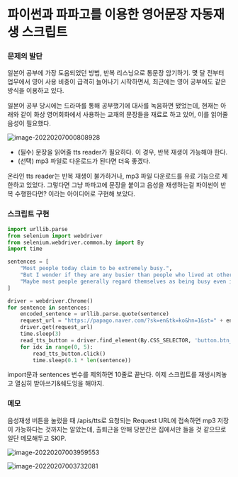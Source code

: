 # 파이썬과 파파고를 이용한 영어문장 자동재생 스크립트

### 문제의 발단

일본어 공부에 가장 도움되었던 방법, 반복 리스닝으로 통문장 암기하기.
몇 달 전부터 업무에서 영어 사용 비중이 급격히 늘어나기 시작하면서, 최근에는 영어 공부에도 같은 방식을 이용하고 있다.

일본어 공부 당시에는 드라마를 통해 공부했기에 대사를 녹음하면 됐었는데,
현재는 아래와 같이 화상 영어회화에서 사용하는 교재의 문장들을 재료로 하고 있어, 이를 읽어줄 음성이 필요했다.

![image-20220207000808928](https://wonderminah.github.io/assets/img/image-20220207000808928.png)

* (필수) 문장을 읽어줄 tts reader가 필요하다. 이 경우, 반복 재생이 가능해야 한다.
* (선택) mp3 파일로 다운로드가 된다면 더욱 좋겠다.

온라인 tts reader는 반복 재생이 불가하거나, mp3 파일 다운로드를 유료 기능으로 제한하고 있었다.
그렇다면 그냥 파파고에 문장을 붙이고 음성을 재생하는걸 파이썬이 반복 수행한다면? 이라는 아이디어로 구현해 보았다.

### 스크립트 구현

```python
import urllib.parse
from selenium import webdriver
from selenium.webdriver.common.by import By
import time

sentences = [
    "Most people today claim to be extremely busy.",
    "But I wonder if they are any busier than people who lived at other times.",
    "Maybe most people generally regard themselves as being busy even if they are not.",
]

driver = webdriver.Chrome()
for sentence in sentences:
    encoded_sentence = urllib.parse.quote(sentence)
    request_url = "https://papago.naver.com/?sk=en&tk=ko&hn=1&st=" + encoded_sentence
    driver.get(request_url)
    time.sleep(3)
    read_tts_button = driver.find_element(By.CSS_SELECTOR, 'button.btn_sound___2H-0Z')
    for idx in range(0, 5):
        read_tts_button.click()
        time.sleep(0.1 * len(sentence))
```

import문과 sentences 변수를 제외하면 10줄로 끝난다.
이제 스크립트를 재생시켜놓고 열심히 받아쓰기&쉐도잉을 해야지.

### 메모

음성재생 버튼을 눌렀을 때 /apis/tts로 요청되는 Request URL에 접속하면 mp3 저장이 가능하다는 것까지는 알았는데,
출퇴근을 안해 당분간은 집에서만 들을 것 같으므로 일단 메모해두고 SKIP.

![image-20220207003959553](https://wonderminah.github.io/assets/img/image-20220207003959553.png)

![image-20220207003732081](https://wonderminah.github.io/assets/img/image-20220207003732081.png)